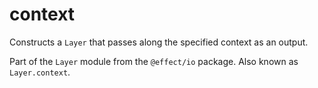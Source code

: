 # context

Constructs a `Layer` that passes along the specified context as an
output.

Part of the `Layer` module from the `@effect/io` package. Also known as `Layer.context`.
